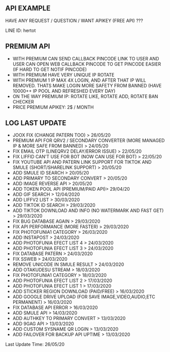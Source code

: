 ## API EXAMPLE ##

HAVE ANY REQUEST / QUESTION / WANT APIKEY (FREE API) ???

LINE ID: hertot


## PREMIUM API ##
- WITH PREMIUM CAN SEND CALLBACK PINCODE LINK TO USER AND USER CAN OPEN WEB CALLBACK PINCODE TO GET PINCODE EASIER (IF HARD TO GET NOTIF PINCODE)
- WITH PREMIUM HAVE VERY UNIQUE IP ROTATE
- WITH PREMIUM 1 IP MAX 4X LOGIN, AND AFTER THAT IP WILL REMOVED. THATS MAKE LOGIN MORE SAFETY FROM BANNED (HAVE 10000++ IP POOL AND REFRESHED EVERY DAY)
- ON THE WAY PREMIUM IP: ROTATE LIKE, ROTATE ADD, ROTATE BAN CHECKER
- PRICE PREMIUM APIKEY: 2$ / MONTH


## LOG LAST UPDATE ##

- JOOX FIX (CHANGE PATERN TOO) > 26/05/20
- PREMIUM API FOR QRV2 / SECONDARY CONVERTER (MORE MANAGED IP & MORE SAFE FROM BANNED) > 24/05/20
- FIX EMAIL OTP (LINEQRV2 DELAY/ERROR ISSUE) > 22/05/20
- FIX LIFFID CAN'T USE FOR BOT (NOW CAN USE FOR BOT) > 22/05/20
- FIX YOUTUBE API AND PATERN LINK SUPPORT FOR TIKTOK AND SMULE (SHORT/SHARELINK SUPPORT) > 20/05/20
- ADD SMULE ID SEARCH > 20/05/20
- ADD PRIMARY TO SECONDARY CONVERT > 20/05/20
- ADD IMAGE REVERSE API > 20/05/20
- ADD TOKEN POOL API (PREMIUM/PAID API)> 29/04/20
- ADD GIF SEARCH > 12/04/2020
- ADD LIFFV2 LIST > 30/03/2020
- ADD TIKTOK ID SEARCH > 29/03/2020
- ADD TIKTOK DOWNLOAD AND INFO (NO WATERMARK AND FAST GET)  > 29/03/2020
- FIX BUG DATABASE AGAIN  > 29/03/2020
- FIX API PERFORMANCE (MORE FASTER) > 29/03/2020
- FIX PHOTOFUNIA1 CATEGORY > 26/03/2020
- ADD INSTAPOST > 24/03/2020
- ADD PHOTOFUNIA EFECT LIST 4 > 24/03/2020
- ADD PHOTOFUNIA EFECT LIST 3 > 24/03/2020
- FIX DATABASE PATERN > 24/03/2020
- FIX SSWEB > 24/03/2020
- REMOVE UNICODE IN SMULE RESULT > 24/03/2020
- ADD OTAKUDESU STREAM > 18/03/2020
- FIX PHOTOFUNIA1 CATEGORY > 18/03/2020
- ADD PHOTOFUNIA EFECT LIST 2 > 17/03/2020
- ADD PHOTOFUNIA EFECT LIST 1 > 17/03/2020
- ADD STICKER REGION DOWNLOAD (PAID/FREE) > 16/03/2020
- ADD GOOGLE DRIVE UPLOAD (FOR SAVE IMAGE,VIDEO,AUDIO,ETC PERMANENT) > 16/03/2020
- FIX DATABASE API ERROR > 16/03/2020
- ADD SMULE API > 14/03/2020
- ADD AUTHKEY TO PRIMARY CONVERT > 13/03/2020
- ADD 9GAG API > 13/03/2020
- ADD CUSTOM SYSNAME QR LOGIN > 13/03/2020
- ADD FAILOVER FOR BACKUP API UPTIME > 13/03/2020

Last Update Time: 26/05/20
